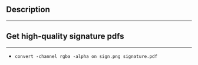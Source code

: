 ## Description
_______________




## Get high-quality signature pdfs
____________________________________



* `convert -channel rgba -alpha on sign.png signature.pdf`


